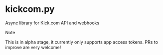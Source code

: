 # kickcom.py

Async library for Kick.com API and webhooks

> [!NOTE]  
> This is in alpha stage, it currently only supports app access tokens. PRs to improve are very welcome!
